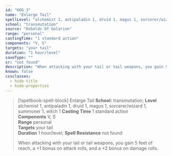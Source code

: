 ```yaml
---
id: "KOG_3"
name: "Enlarge Tail"
spellLevel: "alchemist 1, antipaladin 1, druid 1, magus 1, sorcerer/wizard 1, summoner 1, witch 1"
school: "transmutation"
source: "Kobolds Of Golarion"
range: "personal"
castingTime: "1 standard action"
components: "V, S"
targets: "your tail"
duration: "1 hour/level"
saveType: ""
sr: "not found"
description: "When attacking with your tail or tail weapons, you gain 5 feet of reach, a +1 bonus on attack rolls, and a +2 bonus on damage rolls."
known: false
cssclasses:
  - hide-title
  - hide-properties
---
```


> [!spellbook-spell-block] Enlarge Tail
> **School:** transmutation; **Level** alchemist 1, antipaladin 1, druid 1, magus 1, sorcerer/wizard 1, summoner 1, witch 1
> **Casting Time** 1 standard action  
> **Components** V, S  
> **Range** personal  
> **Targets** your tail  
> **Duration** 1 hour/level; **Spell Resistance** not found
> 
> When attacking with your tail or tail weapons, you gain 5 feet of reach, a +1 bonus on attack rolls, and a +2 bonus on damage rolls.